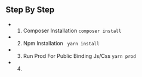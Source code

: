 ## Step By Step

- 1. Composer Installation ```composer install```
- 2. Npm Installation ``` yarn install```
- 3. Run Prod For Public Binding Js/Css ``` yarn prod ```
- 4. 
